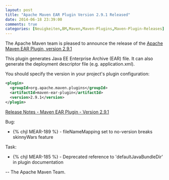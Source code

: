 ```yaml
---
layout: post
title: "Apache Maven EAR Plugin Version 2.9.1 Released"
date: 2014-06-18 23:39:00
comments: true
categories: [Neuigkeiten,BM,Maven,Maven-Plugins,Maven-Plugin-Releases]
---
```

The Apache Maven team is pleased to announce the release of the 
[Apache Maven EAR Plugin, version 2.9.1](http://maven.apache.org/plugins/maven-ear-plugin/)

This plugin generates Java EE Enterprise Archive (EAR) file. It can also
generate the deployment descriptor file (e.g. application.xml).

You should specify the version in your project's plugin configuration:

``` xml
<plugin>
  <groupId>org.apache.maven.plugins</groupId>
  <artifactId>maven-ear-plugin</artifactId>
  <version>2.9.1</version>
</plugin>
```
<!-- more -->

[Release Notes - Maven EAR Plugin - Version 2.9.1](http://jira.codehaus.org/secure/ReleaseNote.jspa?projectId=11132&version=18776)

Bug:

 * {% chjl MEAR-189 %} - fileNameMapping set to no-version breaks skinnyWars feature

Task:

 * {% chjl MEAR-185 %} - Deprecated reference to 'defaultJavaBundleDir' in plugin documentation

-- The Apache Maven Team.
